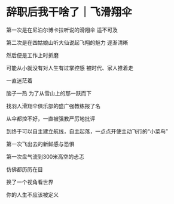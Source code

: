 # 辞职后我干啥了｜飞滑翔伞

第一次是在尼泊尔博卡拉听说的滑翔伞 遥不可及

第二次是在四姑娘山听大仙说起飞翔的魅力 逐渐清晰

然后便是工作上时折磨

可能从小就没有对人生有过掌控感 被时代、家人推着走

一直迷茫着

脑子一热 为了从雪山上的那一跃而下

找羽人滑翔伞俱乐部的盛广强教练报了名

从伞都控不好，一直被强教严厉地批评

到终于可以自主建立航线，自主起落，一点点开使主动飞行的“小菜鸟”

第一次飞出去的新鲜感与恐惧

第一次盘气流到300米高空的忐忑

仿佛都历历在目

换了一个视角看世界

你的人生不应该被定义